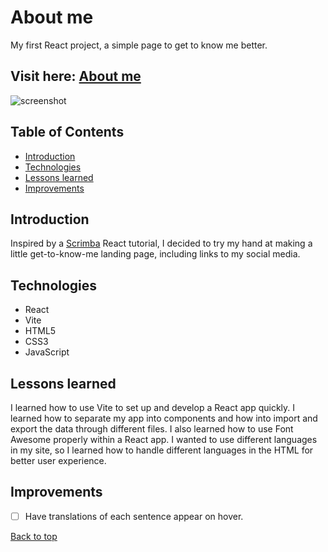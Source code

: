 # About me
My first React project, a simple page to get to know me better.

## Visit here: [About me](https://about-karina.netlify.app/)

![screenshot](https://res.cloudinary.com/dslxa2yhi/image/upload/v1683640883/portfolioReadmeScreenshots/rpamscreen_dt0cjt.png)

## Table of Contents
* [Introduction](#introduction)
* [Technologies](#technologies)
* [Lessons learned](#lessons-learned)
* [Improvements](#improvements)

## Introduction
Inspired by a [Scrimba](https://scrimba.com/) React tutorial, I decided to try my hand at making a little get-to-know-me landing page, including links to my social media.

## Technologies
* React
* Vite
* HTML5
* CSS3
* JavaScript

## Lessons learned
I learned how to use Vite to set up and develop a React app quickly. I learned how to separate my app into components and how into import and export the data through different files. I also learned how to use Font Awesome properly within a React app. I wanted to use different languages in my site, so I learned how to handle different languages in the HTML for better user experience.

## Improvements
- [ ] Have translations of each sentence appear on hover.

[Back to top](#about-me)